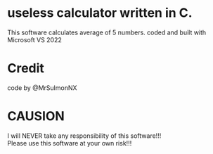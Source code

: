 # useless calculator written in C.
This software calculates average of 5 numbers.
coded and built with Microsoft VS 2022

# Credit
code by @MrSulmonNX

# CAUSION
I will NEVER take any responsibility of this software!!!  
Please use this software at your own risk!!!


